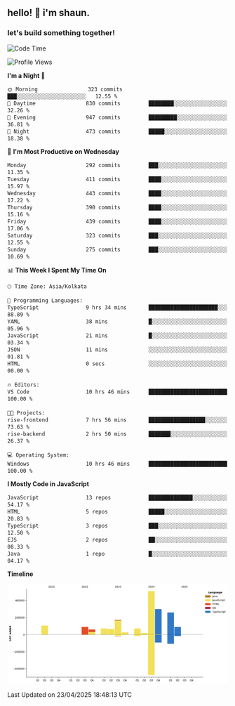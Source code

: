 ## hello! 👋 i'm shaun. 
### let's build something together!
<!--START_SECTION:waka-->
![Code Time](http://img.shields.io/badge/Code%20Time-153%20hrs%2055%20mins-blue)

![Profile Views](http://img.shields.io/badge/Profile%20Views-0-blue)

**I'm a Night 🦉** 

```text
🌞 Morning                323 commits         ███░░░░░░░░░░░░░░░░░░░░░░   12.55 % 
🌆 Daytime                830 commits         ████████░░░░░░░░░░░░░░░░░   32.26 % 
🌃 Evening                947 commits         █████████░░░░░░░░░░░░░░░░   36.81 % 
🌙 Night                  473 commits         █████░░░░░░░░░░░░░░░░░░░░   18.38 % 
```
📅 **I'm Most Productive on Wednesday** 

```text
Monday                   292 commits         ███░░░░░░░░░░░░░░░░░░░░░░   11.35 % 
Tuesday                  411 commits         ████░░░░░░░░░░░░░░░░░░░░░   15.97 % 
Wednesday                443 commits         ████░░░░░░░░░░░░░░░░░░░░░   17.22 % 
Thursday                 390 commits         ████░░░░░░░░░░░░░░░░░░░░░   15.16 % 
Friday                   439 commits         ████░░░░░░░░░░░░░░░░░░░░░   17.06 % 
Saturday                 323 commits         ███░░░░░░░░░░░░░░░░░░░░░░   12.55 % 
Sunday                   275 commits         ███░░░░░░░░░░░░░░░░░░░░░░   10.69 % 
```


📊 **This Week I Spent My Time On** 

```text
🕑︎ Time Zone: Asia/Kolkata

💬 Programming Languages: 
TypeScript               9 hrs 34 mins       ██████████████████████░░░   88.89 % 
YAML                     38 mins             █░░░░░░░░░░░░░░░░░░░░░░░░   05.96 % 
JavaScript               21 mins             █░░░░░░░░░░░░░░░░░░░░░░░░   03.34 % 
JSON                     11 mins             ░░░░░░░░░░░░░░░░░░░░░░░░░   01.81 % 
HTML                     0 secs              ░░░░░░░░░░░░░░░░░░░░░░░░░   00.00 % 

🔥 Editors: 
VS Code                  10 hrs 46 mins      █████████████████████████   100.00 % 

🐱‍💻 Projects: 
rise-frontend            7 hrs 56 mins       ██████████████████░░░░░░░   73.63 % 
rise-backend             2 hrs 50 mins       ███████░░░░░░░░░░░░░░░░░░   26.37 % 

💻 Operating System: 
Windows                  10 hrs 46 mins      █████████████████████████   100.00 % 
```

**I Mostly Code in JavaScript** 

```text
JavaScript               13 repos            ██████████████░░░░░░░░░░░   54.17 % 
HTML                     5 repos             █████░░░░░░░░░░░░░░░░░░░░   20.83 % 
TypeScript               3 repos             ███░░░░░░░░░░░░░░░░░░░░░░   12.50 % 
EJS                      2 repos             ██░░░░░░░░░░░░░░░░░░░░░░░   08.33 % 
Java                     1 repo              █░░░░░░░░░░░░░░░░░░░░░░░░   04.17 % 
```



**Timeline**

![Lines of Code chart](https://raw.githubusercontent.com/ShaunDaniel/ShaunDaniel/main/assets/bar_graph.png)


 Last Updated on 23/04/2025 18:48:13 UTC
<!--END_SECTION:waka-->
